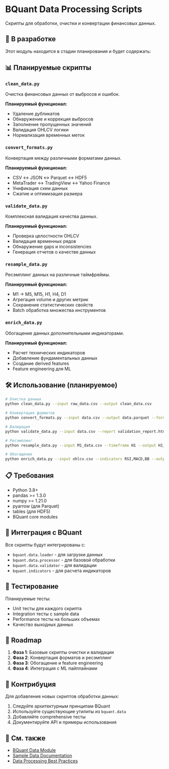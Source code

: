 # BQuant Data Processing Scripts

Скрипты для обработки, очистки и конвертации финансовых данных.

## 🚧 В разработке

Этот модуль находится в стадии планирования и будет содержать:

## 📊 Планируемые скрипты

### `clean_data.py`
Очистка финансовых данных от выбросов и ошибок.

**Планируемый функционал:**
- Удаление дубликатов
- Обнаружение и коррекция выбросов
- Заполнение пропущенных значений
- Валидация OHLCV логики
- Нормализация временных меток

### `convert_formats.py`
Конвертация между различными форматами данных.

**Планируемый функционал:**
- CSV ↔ JSON ↔ Parquet ↔ HDF5
- MetaTrader ↔ TradingView ↔ Yahoo Finance
- Унификация схем данных
- Сжатие и оптимизация размера

### `validate_data.py`
Комплексная валидация качества данных.

**Планируемый функционал:**
- Проверка целостности OHLCV
- Валидация временных рядов
- Обнаружение gaps и inconsistencies
- Генерация отчетов о качестве данных

### `resample_data.py`
Ресэмплинг данных на различные таймфреймы.

**Планируемый функционал:**
- M1 → M5, M15, H1, H4, D1
- Агрегация volume и других метрик
- Сохранение статистических свойств
- Batch обработка множества инструментов

### `enrich_data.py`
Обогащение данных дополнительными индикаторами.

**Планируемый функционал:**
- Расчет технических индикаторов
- Добавление фундаментальных данных
- Создание derived features
- Feature engineering для ML

## 🛠️ Использование (планируемое)

```bash
# Очистка данных
python clean_data.py --input raw_data.csv --output clean_data.csv

# Конвертация форматов
python convert_formats.py --input data.csv --output data.parquet --format parquet

# Валидация
python validate_data.py --input data.csv --report validation_report.html

# Ресэмплинг
python resample_data.py --input M1_data.csv --timeframe H1 --output H1_data.csv

# Обогащение
python enrich_data.py --input ohlcv.csv --indicators RSI,MACD,BB --output enriched.csv
```

## 📋 Требования

- Python 3.8+
- pandas >= 1.3.0
- numpy >= 1.21.0
- pyarrow (для Parquet)
- tables (для HDF5)
- BQuant core modules

## 🔗 Интеграция с BQuant

Все скрипты будут интегрированы с:
- `bquant.data.loader` - для загрузки данных
- `bquant.data.processor` - для базовой обработки
- `bquant.data.validator` - для валидации
- `bquant.indicators` - для расчета индикаторов

## 🧪 Тестирование

Планируемые тесты:
- Unit тесты для каждого скрипта
- Integration тесты с sample data
- Performance тесты на больших объемах
- Качество выходных данных

## 📖 Roadmap

1. **Фаза 1**: Базовые скрипты очистки и валидации
2. **Фаза 2**: Конвертация форматов и ресэмплинг
3. **Фаза 3**: Обогащение и feature engineering
4. **Фаза 4**: Интеграция с ML пайплайнами

## 🚀 Контрибуция

Для добавления новых скриптов обработки данных:
1. Следуйте архитектурным принципам BQuant
2. Используйте существующие утилиты из `bquant.data`
3. Добавляйте comprehensive тесты
4. Документируйте API и примеры использования

## 🔗 См. также

- [BQuant Data Module](../../bquant/data/README.md)
- [Sample Data Documentation](../../bquant/data/samples/README.md)
- [Data Processing Best Practices](../../docs/data_processing.md)
